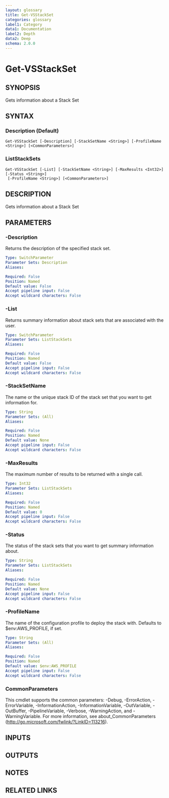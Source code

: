 ```yaml
---
layout: glossary
title: Get-VSStackSet
categories: glossary
label1: Category
data1: Documentation
label2: Depth
data2: Deep
schema: 2.0.0
---
```


# Get-VSStackSet

## SYNOPSIS
Gets information about a Stack Set

## SYNTAX

### Description (Default)
```
Get-VSStackSet [-Description] [-StackSetName <String>] [-ProfileName <String>] [<CommonParameters>]
```

### ListStackSets
```
Get-VSStackSet [-List] [-StackSetName <String>] [-MaxResults <Int32>] [-Status <String>]
 [-ProfileName <String>] [<CommonParameters>]
```

## DESCRIPTION
Gets information about a Stack Set

## PARAMETERS

### -Description
Returns the description of the specified stack set.

```yaml
Type: SwitchParameter
Parameter Sets: Description
Aliases:

Required: False
Position: Named
Default value: False
Accept pipeline input: False
Accept wildcard characters: False
```

### -List
Returns summary information about stack sets that are associated with the user.

```yaml
Type: SwitchParameter
Parameter Sets: ListStackSets
Aliases:

Required: False
Position: Named
Default value: False
Accept pipeline input: False
Accept wildcard characters: False
```

### -StackSetName
The name or the unique stack ID of the stack set that you want to get information for.

```yaml
Type: String
Parameter Sets: (All)
Aliases:

Required: False
Position: Named
Default value: None
Accept pipeline input: False
Accept wildcard characters: False
```

### -MaxResults
The maximum number of results to be returned with a single call.

```yaml
Type: Int32
Parameter Sets: ListStackSets
Aliases:

Required: False
Position: Named
Default value: 0
Accept pipeline input: False
Accept wildcard characters: False
```

### -Status
The status of the stack sets that you want to get summary information about.

```yaml
Type: String
Parameter Sets: ListStackSets
Aliases:

Required: False
Position: Named
Default value: None
Accept pipeline input: False
Accept wildcard characters: False
```

### -ProfileName
The name of the configuration profile to deploy the stack with.
Defaults to $env:AWS_PROFILE, if set.

```yaml
Type: String
Parameter Sets: (All)
Aliases:

Required: False
Position: Named
Default value: $env:AWS_PROFILE
Accept pipeline input: False
Accept wildcard characters: False
```

### CommonParameters
This cmdlet supports the common parameters: -Debug, -ErrorAction, -ErrorVariable, -InformationAction, -InformationVariable, -OutVariable, -OutBuffer, -PipelineVariable, -Verbose, -WarningAction, and -WarningVariable.
For more information, see about_CommonParameters (http://go.microsoft.com/fwlink/?LinkID=113216).

## INPUTS

## OUTPUTS

## NOTES

## RELATED LINKS
